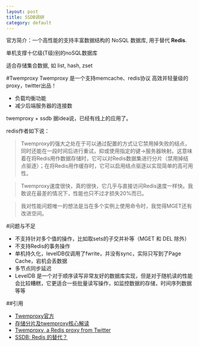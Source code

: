 ```yaml
---
layout: post
title: SSDB调研
category: default
---
```


官方简介：一个高性能的支持丰富数据结构的 NoSQL 数据库, 用于替代 **Redis**.

单机支撑十亿级(T级)别的noSQL数据库

适合存储集合数据, 如 list, hash, zset

#Twemproxy
Twemproxy 是一个支持memcache、redis协议 高效并轻量级的proxy，twitter出品！

* 负载均衡功能
* 减少后端服务器的连接数

twemproxy + ssdb 据idea说，已经有线上的应用了。

redis作者如下说：

> Twemproxy的强大之处在于可以通过配置的方式让它禁用掉失败的结点，同时还能在一段时间后进行重试，抑或使用指定的键->服务器映射。这意味着在将Redis用作数据存储时，它可以对Redis数据集进行分片（禁用掉结点驱逐）；在将Redis用作缓存时，它可以启用结点驱逐以实现简单的高可用性。

> Twemproxy速度很快，真的很快，它几乎与直接访问Redis速度一样快。我敢说在最差的情况下，性能也只不过才损失20%而已。 

> 我对性能问题唯一的想法是当在多个实例上使用命令时，我觉得MGET还有改进空间。


#问题与不足
* 不支持针对多个值的操作，比如取sets的子交并补等（MGET 和 DEL 除外）
* 不支持Redis的事务操作
* 单机持久化，levelDB仅调用了fwrite，并没有sync，实际只写到了Page Cache，宕机会丢数据
* 多节点同步延迟
* LevelDB 是一个对于顺序读写非常友好的数据库实现，但是对于随机读的性能会比较糟糕，它更适合一些批量读写操作，如监控数据的存储，时间序列数据等等

##引用

* [Twemproxy官方](https://github.com/twitter/twemproxy)   
* [存储分片及twemproxy核心解读](http://www.wzxue.com/%E5%AD%98%E5%82%A8%E5%88%86%E7%89%87%E5%92%8Ctwemproxy%E6%A0%B8%E5%BF%83%E8%A7%A3%E8%AF%BB/)   
* [Twemproxy, a Redis proxy from Twitter](http://antirez.com/news/44)   
* [SSDB: Redis 的替代？](http://www.wzxue.com/ssdb/)

